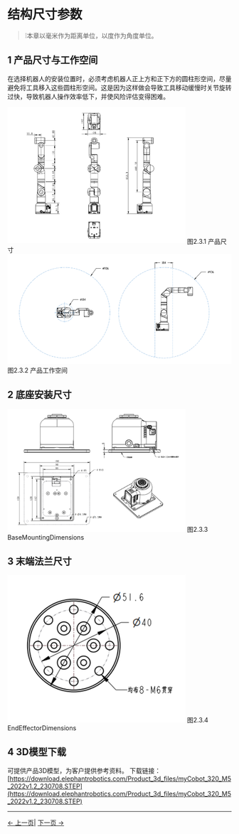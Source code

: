 # 结构尺寸参数

> ❕本章以毫米作为距离单位，以度作为角度单位。

## 1 产品尺寸与工作空间
在选择机器人的安装位置时，必须考虑机器人正上方和正下方的圆柱形空间，尽量避免将工具移入这些圆柱形空间。这是因为这样做会导致工具移动缓慢时关节旋转过快，导致机器人操作效率低下，并使风险评估变得困难。

<img src="../resources/2-ProductFeature/产品尺寸.png " width="400" height="auto" />
图2.3.1 产品尺寸

<img src="../resources/2-ProductFeature/工作空间.png " width="800" height="auto"/>
图2.3.2 产品工作空间

## 2 底座安装尺寸
<img src="../resources/2-ProductFeature/底座尺寸.png " width="400" height="auto" />
图2.3.3 BaseMountingDimensions

## 3 末端法兰尺寸

<img src="../resources/2-ProductFeature/末端法兰.png" width="400" height="auto" />
图2.3.4 EndEffectorDimensions

## 4 3D模型下载
可提供产品3D模型，为客户提供参考资料。
下载链接：[https://download.elephantrobotics.com/Product_3d_files/myCobot_320_M5_2022v1.2_230708.STEP](https://download.elephantrobotics.com/Product_3d_files/myCobot_320_M5_2022v1.2_230708.STEP)

---

[← 上一页](../2-ProductFeature/2.2-ControlCoreParameter.md)| [下一页 →](../2-ProductFeature/2.4-ElectricalCharacteristicParameter.md)